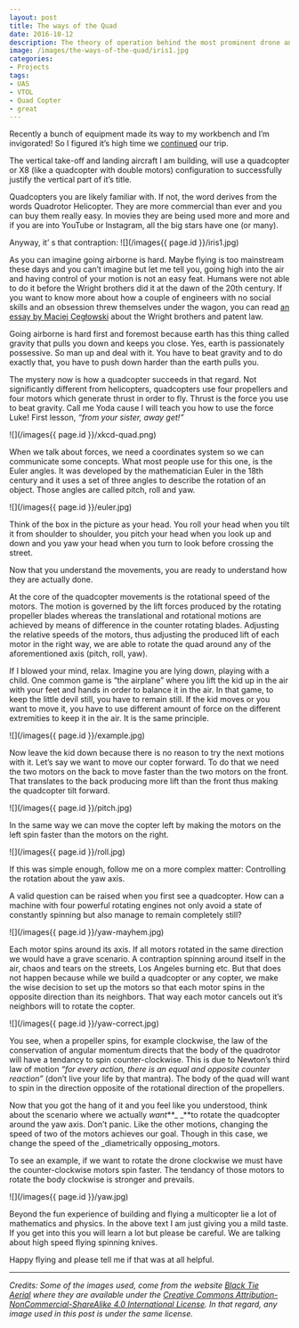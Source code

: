 ```yaml
---
layout: post
title: The ways of the Quad
date: 2016-10-12
description: The theory of operation behind the most prominent drone and how to choose yours.
image: /images/the-ways-of-the-quad/iris1.jpg
categories:
- Projects
tags:
- UAS
- VTOL
- Quad Copter
- great
---
```


Recently a bunch of equipment made its way to my workbench and I’m invigorated! So I figured it’s high time we [continued](/aircraft-design-the-nasa-way) our trip.

The vertical take-off and landing aircraft I am building, will use a quadcopter or X8 (like a quadcopter with double motors) configuration to successfully justify the vertical part of it’s title.

Quadcopters you are likely familiar with. If not, the word derives from the words Quadrotor Helicopter. They are more commercial than ever and you can buy them really easy. In movies they are being used more and more and if you are into YouTube or Instagram, all the big stars have one (or many).

Anyway, it’ s that contraption:
![](/images{{ page.id }}/iris1.jpg)

As you can imagine going airborne is hard. Maybe flying is too mainstream these days and you can’t imagine but let me tell you, going high into the air and having control of your motion is not an easy feat. Humans were not able to do it before the Wright brothers did it at the dawn of the 20th century. If you want to know more about how a couple of engineers with no social skills and an obsession threw themselves under the wagon, you can read [an essay by Maciej Cegłowski](http://idlewords.com/2003/12/100_years_of_turbulence.htm) about the Wright brothers and patent law.

Going airborne is hard first and foremost because earth has this thing called gravity that pulls you down and keeps you close. Yes, earth is passionately possessive. So man up and deal with it. You have to beat gravity and to do exactly that, you have to push down harder than the earth pulls you.

The mystery now is how a quadcopter succeeds in that regard. Not significantly different from helicopters, quadcopters use four propellers and four motors which generate thrust in order to fly. Thrust is the force you use to beat gravity. Call me Yoda cause I will teach you how to use the force Luke! First lesson, _“from your sister, away get!”_

![](/images{{ page.id }}/xkcd-quad.png)

When we talk about forces, we need a coordinates system so we can communicate some concepts. What most people use for this one, is the Euler angles. It was developed by the mathematician Euler in the 18th century and it uses a set of three angles to describe the rotation of an object. Those angles are called pitch, roll and yaw.

![](/images{{ page.id }}/euler.jpg)

Think of the box in the picture as your head. You roll your head when you tilt it from shoulder to shoulder, you pitch your head when you look up and down and you yaw your head when you turn to look before crossing the street.

Now that you understand the movements, you are ready to understand how they are actually done.

At the core of the quadcopter movements is the rotational speed of the motors. The motion is governed by the lift forces produced by the rotating propeller blades whereas the translational and rotational motions are achieved by means of difference in the counter rotating blades. Adjusting the relative speeds of the motors, thus adjusting the produced lift of each motor in the right way, we are able to rotate the quad around any of the aforementioned axis (pitch, roll, yaw).

If I blowed your mind, relax. Imagine you are lying down, playing with a child. One common game is “the airplane” where you lift the kid up in the air with your feet and hands in order to balance it in the air. In that game, to keep the little devil still, you have to remain still. If the kid moves or you want to move it, you have to use different amount of force on the different extremities to keep it in the air. It is the same principle.

![](/images{{ page.id }}/example.jpg)

Now leave the kid down because there is no reason to try the next motions with it. Let’s say we want to move our copter forward. To do that we need the two motors on the back to move faster than the two motors on the front. That translates to the back producing more lift than the front thus making the quadcopter tilt forward.

![](/images{{ page.id }}/pitch.jpg)

In the same way we can move the copter left by making the motors on the left spin faster than the motors on the right.

![](/images{{ page.id }}/roll.jpg)

If this was simple enough, follow me on a more complex matter: Controlling the rotation about the yaw axis.

A valid question can be raised when you first see a quadcopter. How can a machine with four powerful rotating engines not only avoid a state of constantly spinning but also manage to remain completely still?

![](/images{{ page.id }}/yaw-mayhem.jpg)

Each motor spins around its axis. If all motors rotated in the same direction we would have a grave scenario. A contraption spinning around itself in the air, chaos and tears on the streets, Los Angeles burning etc. But that does not happen because while we build a quadcopter or any copter, we make the wise decision to set up the motors so that each motor spins in the opposite direction than its neighbors. That way each motor cancels out it’s neighbors will to rotate the copter.

![](/images{{ page.id }}/yaw-correct.jpg)

You see, when a propeller spins, for example clockwise, the law of the conservation of angular momentum directs that the body of the quadrotor will have a tendancy to spin counter-clockwise. This is due to Newton’s third law of motion _“for every action, there is an equal and opposite counter reaction”_ (don’t live your life by that mantra). The body of the quad will want to spin in the direction opposite of the rotational direction of the propellers.

Now that you got the hang of it and you feel like you understood, think about the scenario where we actually _want_**_ _**to rotate the quadcopter around the yaw axis. Don’t panic. Like the other motions, changing the speed of two of the motors achieves our goal. Though in this case, we change the speed of the _diametrically opposing_motors.

To see an example, if we want to rotate the drone clockwise we must have the counter-clockwise motors spin faster. The tendancy of those motors to rotate the body clockwise is stronger and prevails.

![](/images{{ page.id }}/yaw.jpg)

Beyond the fun experience of building and flying a multicopter lie a lot of mathematics and physics. In the above text I am just giving you a mild taste. If you get into this you will learn a lot but please be careful. We are talking about high speed flying spinning knives.

Happy flying and please tell me if that was at all helpful.

* * *

_Credits: Some of the images used, come from the website _[_Black Tie Aerial_](http://blacktieaerial.com/creative-commons-licenced-multirotor-images/)_ where they are available under the _[_Creative Commons Attribution-NonCommercial-ShareAlike 4.0 International License_](http://creativecommons.org/licenses/by-nc-sa/4.0/)_. In that regard, any image used in this post is under the same license._